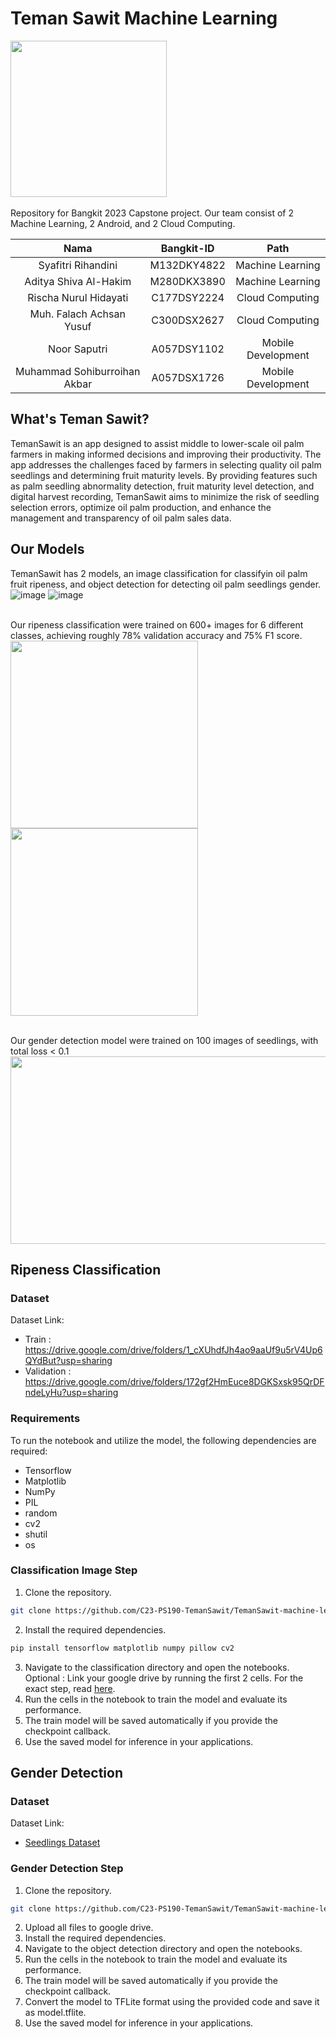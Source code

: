 # Teman Sawit Machine Learning
<img src="https://github.com/TemanSawit/TemanSawit-machine-learning/assets/43689683/c9df0052-18b0-4cf4-bc71-fbc79c63e66e"  width="250" height="250"><br /><br />
Repository for Bangkit 2023 Capstone project. Our team consist of 2 Machine Learning, 2 Android, and 2 Cloud Computing. <br />

|          Nama         | Bangkit-ID |       Path       |
|:---------------------:|:----------:|:----------------:|
|  Syafitri Rihandini  |  M132DKY4822  | Machine Learning |
|  Aditya Shiva Al-Hakim  |  M280DKX3890  | Machine Learning |
|   Rischa Nurul Hidayati    |  C177DSY2224  |  Cloud Computing |
|  Muh. Falach Achsan Yusuf  |  C300DSX2627  |  Cloud Computing |
|    Noor Saputri      |  A057DSY1102  |  Mobile Development  |
|    Muhammad Sohiburroihan Akbar      |  A057DSX1726  |  Mobile Development  |

## What's Teman Sawit?
TemanSawit is an app designed to assist middle to lower-scale oil palm farmers in making informed decisions and improving their productivity. The app addresses the challenges faced by farmers in selecting quality oil palm seedlings and determining fruit maturity levels. By providing features such as palm seedling abnormality detection, fruit maturity level detection, and digital harvest recording, TemanSawit aims to minimize the risk of seedling selection errors, optimize oil palm production, and enhance the management and transparency of oil palm sales data.

## Our Models
TemanSawit has 2 models, an image classification for classifyin oil palm fruit ripeness, and object detection for detecting oil palm seedlings gender. <br />
![image](https://github.com/TemanSawit/TemanSawit-machine-learning/assets/43689683/4437aba9-a22e-4644-af53-c6f6b05c52f5)
![image](https://github.com/TemanSawit/TemanSawit-machine-learning/assets/43689683/ab7475b5-ab06-48ce-86f4-1d32fd934232) <br /><br />

Our ripeness classification were trained on 600+ images for 6 different classes, achieving roughly 78% validation accuracy and 75% F1 score. <br />
<img src="https://github.com/TemanSawit/TemanSawit-machine-learning/assets/43689683/d453d3bd-f354-4045-bfc5-fbda604dc122"  width="300" height="300">
<img src="https://github.com/TemanSawit/TemanSawit-machine-learning/assets/43689683/877f00c0-1c47-4e33-af89-2f89cd7782ba"  width="300" height="300"><br /><br />

Our gender detection model were trained on 100 images of seedlings, with total loss < 0.1 <br />
<img src="https://github.com/C23-PS190-TemanSawit/TemanSawit-machine-learning/assets/104215466/cf82e281-c7b0-47a2-a845-d9d13ea8d83b"
width="600" height="300">


## Ripeness Classification

### Dataset
Dataset Link:
- Train : https://drive.google.com/drive/folders/1_cXUhdfJh4ao9aaUf9u5rV4Up6QYdBut?usp=sharing
- Validation : https://drive.google.com/drive/folders/172gf2HmEuce8DGKSxsk95QrDFndeLyHu?usp=sharing

### Requirements
To run the notebook and utilize the model, the following dependencies are required:
- Tensorflow
- Matplotlib
- NumPy
- PIL
- random
- cv2
- shutil
- os

### Classification Image Step
1. Clone the repository.
```bash
git clone https://github.com/C23-PS190-TemanSawit/TemanSawit-machine-learning.git
```
2. Install the required dependencies.
```bash
pip install tensorflow matplotlib numpy pillow cv2
```
3. Navigate to the classification directory and open the notebooks.
Optional : Link your google drive by running the first 2 cells. For the exact step, read [here](https://stackoverflow.com/a/69881106).
4. Run the cells in the notebook to train the model and evaluate its performance.
5. The train model will be saved automatically if you provide the checkpoint callback.
6. Use the saved model for inference in your applications.

## Gender Detection

### Dataset
Dataset Link:
* [Seedlings Dataset](https://www.kaggle.com/datasets/syafitririhandini/palm-oil-seedlings)

### Gender Detection Step
1. Clone the repository.
```bash
git clone https://github.com/C23-PS190-TemanSawit/TemanSawit-machine-learning.git
```
2. Upload all files to google drive.
3. Install the required dependencies.
4. Navigate to the object detection directory and open the notebooks.
5. Run the cells in the notebook to train the model and evaluate its performance.
6. The train model will be saved automatically if you provide the checkpoint callback.
7. Convert the model to TFLite format using the provided code and save it as model.tflite.
8. Use the saved model for inference in your applications.
